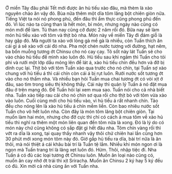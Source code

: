Ở miền Tây đâu phải Tết mới được ăn hủ tiếu xào đâu, mà thèm là xào nguyên chảo ăn vậy đó. Bùa nữa thêm một dĩa tôm lăng bột chiên giòn nữa. 
Tiếng Việt ta nói nó phong phú, đến đâu thì ẩm thực cũng phong phú đến đó. Vì lúc nào ta cũng than là hết món, bí món, nhưng ngày nào cũng có món mới để làm. Tú than nay cũng cỡ được 2 năm rồi đó. Bữa nay sẽ làm món hủ tiếu xào với tôm và thịt bò nha. Món này về miền Tây đi đám giỗ là hay gặp đó. Mà người ta xào với lòng gà mề gà là nhiều, còn Tuấn thích ăn cái gì á sẽ xào với cái đó nha. Pha một chén nước tương với đường, hạt nêm, ba bốn muỗng tương ớt Chinsu cho nó cay cay. Tô sốt này lát Tuấn sẽ cho vào chảo hủ tiếu để mình xào luôn đó. Hủ tiếu sau khi ngâm thì Tuấn cho tỏi phi và rưới một lớp dầu mỏng lên để lát á, xào hủ tiếu chín đều hơn và đỡ bị dính cục lại. Thịt bò với tôm Tuấn xào qua trước cho nó chín, tại Tuấn sợ xào chung với hủ tiếu á thì cái chín còn cái á bị rụt luôn. Rưới nước sốt tương ớt vào cho nó thấm nha. Và nhiều bạn hỏi Tuấn mua chai tương ớt có vòi xịt ở đâu, sao tìm trong siêu thị không thấy. Cái này thì quản lý Tuấn á nó đặt mua đâu ở trên mạng đó. Để Tuấn hỏi lại xem mua sao. Tuấn nói cho cả nhà biết nha. Tuấn xào tiếp rau cải cho nó chín sơ qua rồi cho thịt bò với tôm vừa xào vào luôn. Cuối cùng mới cho hủ tiếu vào, vì hủ tiếu á rất nhanh chín. Tảo đều cho nóng lên là xào hủ tiếu á chín mềm liền. Còn bao nhiêu nước sốt Tuấn cho vô hết luôn nha. Còn đây là món tôm lăng bột chiên giòn. Tại muốn làm hai món, nhưng cho đỡ cực thì chỉ có cách á mua tôm về xào hủ tiếu thì nghĩ ra thêm một món liên quan đến tôm nữa là xong. Đó là lý do có món này chứ cũng không có sắp đặt gì hết đâu nha. Tôm chín vàng rồi thì vớt ra dĩa là xong, tại quay thấy nhanh vậy thôi chứ chiên hai lần cũng hơn 30 phút mới xong món tôm này đó. Giờ gấp hủ tiếu ra dĩa, bài trí nữa là ăn thôi, mà nói thiệt á cái khâu bài trí là Tuấn tệ lắm. Nhiều khi món ngon ơi là ngon mà Tuấn trang trí là lãng xẹt luôn đó. Hừm. Thôi, nhập tiệc đi. Nha Tuấn á có đủ các loại tương ớt Chinsu luôn. Muốn ăn loại nào cũng có, muốn ăn cay nhớ ớt trái thì xịt Sriracha. Muốn ăn Chinsu 2 ký hay 5 ký đều có đủ. Xin mời cả nhà cùng ăn với Tuấn nha.